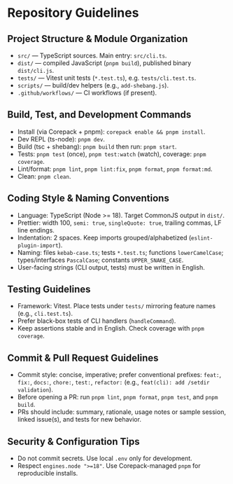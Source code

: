 # Repository Guidelines

## Project Structure & Module Organization

- `src/` — TypeScript sources. Main entry: `src/cli.ts`.
- `dist/` — compiled JavaScript (`pnpm build`), published binary `dist/cli.js`.
- `tests/` — Vitest unit tests (`*.test.ts`), e.g. `tests/cli.test.ts`.
- `scripts/` — build/dev helpers (e.g., `add-shebang.js`).
- `.github/workflows/` — CI workflows (if present).

## Build, Test, and Development Commands

- Install (via Corepack + pnpm): `corepack enable && pnpm install`.
- Dev REPL (ts-node): `pnpm dev`.
- Build (tsc + shebang): `pnpm build` then run: `pnpm start`.
- Tests: `pnpm test` (once), `pnpm test:watch` (watch), coverage: `pnpm coverage`.
- Lint/format: `pnpm lint`, `pnpm lint:fix`, `pnpm format`, `pnpm format:md`.
- Clean: `pnpm clean`.

## Coding Style & Naming Conventions

- Language: TypeScript (Node >= 18). Target CommonJS output in `dist/`.
- Prettier: width 100, `semi: true`, `singleQuote: true`, trailing commas, LF line endings.
- Indentation: 2 spaces. Keep imports grouped/alphabetized (`eslint-plugin-import`).
- Naming: files `kebab-case.ts`; tests `*.test.ts`; functions `lowerCamelCase`; types/interfaces `PascalCase`; constants `UPPER_SNAKE_CASE`.
- User-facing strings (CLI output, tests) must be written in English.

## Testing Guidelines

- Framework: Vitest. Place tests under `tests/` mirroring feature names (e.g., `cli.test.ts`).
- Prefer black-box tests of CLI handlers (`handleCommand`).
- Keep assertions stable and in English. Check coverage with `pnpm coverage`.

## Commit & Pull Request Guidelines

- Commit style: concise, imperative; prefer conventional prefixes: `feat:`, `fix:`, `docs:`, `chore:`, `test:`, `refactor:` (e.g., `feat(cli): add /setdir validation`).
- Before opening a PR: run `pnpm lint`, `pnpm format`, `pnpm test`, and `pnpm build`.
- PRs should include: summary, rationale, usage notes or sample session, linked issue(s), and tests for new behavior.

## Security & Configuration Tips

- Do not commit secrets. Use local `.env` only for development.
- Respect `engines.node ">=18"`. Use Corepack-managed `pnpm` for reproducible installs.
